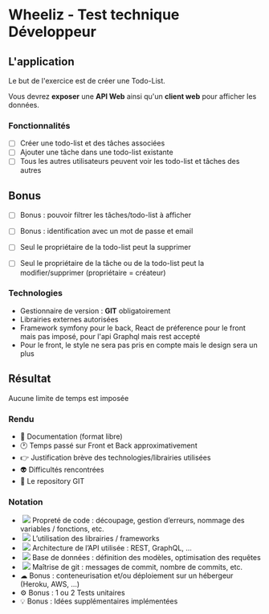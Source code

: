Wheeliz - Test technique Développeur
==============================================

L'application
-------------

Le but de l'exercice est de créer une Todo-List.

Vous devrez **exposer** une **API Web** ainsi qu'un **client web** pour afficher les données.

### Fonctionnalités

- [ ] Créer une todo-list et des tâches associées
- [ ] Ajouter une tâche dans une todo-list existante
- [ ] Tous les autres utilisateurs peuvent voir les todo-list et tâches des autres

## Bonus

- [ ] Bonus : pouvoir filtrer les tâches/todo-list à afficher
- [ ] Bonus : identification avec un mot de passe et email
- [ ] Seul le propriétaire de la todo-list peut la supprimer
- [ ] Seul le propriétaire de la tâche ou de la todo-list peut la modifier/supprimer (propriétaire = créateur)
  

### Technologies

*   Gestionnaire de version : **GIT** obligatoirement
*   Librairies externes autorisées
*   Framework symfony pour le back, React de préference pour le front mais pas imposé, pour l'api Graphql mais rest accepté
*   Pour le front, le style ne sera pas pris en compte mais le design sera un plus
  

Résultat
--------

Aucune limite de temps est imposée

### Rendu

*   📁 Documentation (format libre)
*   🕐 Temps passé sur Front et Back approximativement
*   👉 Justification brève des technologies/librairies utilisées
*   👽 Difficultés rencontrées
*   💼 Le repository GIT

  

### Notation

*    ![](https://a.slack-edge.com/production-standard-emoji-assets/13.0/google-medium/2728.png) Propreté de code : découpage, gestion d’erreurs, nommage des variables / fonctions, etc.
*    ![](https://a.slack-edge.com/production-standard-emoji-assets/13.0/google-medium/1f4da.png) L’utilisation des librairies / frameworks
*    ![](https://a.slack-edge.com/production-standard-emoji-assets/13.0/google-medium/1f3d7-fe0f.png) Architecture de l’API utilisée : REST, GraphQL, ...
*    ![](https://a.slack-edge.com/production-standard-emoji-assets/13.0/google-medium/1f4d1.png) Base de données : définition des modèles, optimisation des requêtes
*    ![](https://a.slack-edge.com/production-standard-emoji-assets/13.0/google-medium/1f500.png) Maîtrise de git : messages de commit, nombre de commits, etc.
*   ☁ Bonus : conteneurisation et/ou déploiement sur un hébergeur (Heroku, AWS, ...)
*   ⚙ Bonus : 1 ou 2 Tests unitaires
*   💡 Bonus : Idées supplémentaires implémentées
